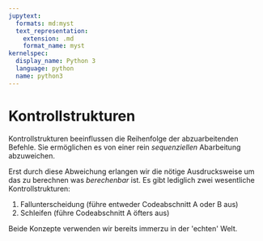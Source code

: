 ```yaml
---
jupytext:
  formats: md:myst
  text_representation:
    extension: .md
    format_name: myst
kernelspec:
  display_name: Python 3
  language: python
  name: python3
---
```


# Kontrollstrukturen

Kontrollstrukturen beeinflussen die Reihenfolge der abzuarbeitenden Befehle. 
Sie ermöglichen es von einer rein *sequenziellen* Abarbeitung abzuweichen.

Erst durch diese Abweichung erlangen wir die nötige Ausdrucksweise um das zu berechnen was *berechenbar* ist.
Es gibt lediglich zwei wesentliche Kontrollstrukturen:

1. Fallunterscheidung (führe entweder Codeabschnitt A oder B aus)
2. Schleifen (führe Codeabschnitt A öfters aus)

Beide Konzepte verwenden wir bereits immerzu in der 'echten' Welt.